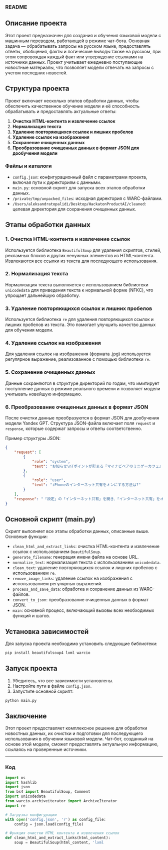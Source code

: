 ### README

## Описание проекта

Этот проект предназначен для создания и обучения языковой модели с машинным переводом, работающей в режиме чат-бота. Основная задача — обрабатывать запросы на русском языке, предоставлять ответы, обобщения, факты и логические выводы также на русском, при этом сопровождая каждый факт или утверждение ссылками на источники данных. Проект учитывает ежедневно поступающие новостные материалы, что позволяет модели отвечать на запросы с учетом последних новостей.

## Структура проекта

Проект включает несколько этапов обработки данных, чтобы обеспечить качественное обучение модели и её способность обрабатывать и предоставлять актуальные ответы:

1. **Очистка HTML-контента и извлечение ссылок**
2. **Нормализация текста**
3. **Удаление повторяющихся ссылок и лишних пробелов**
4. **Удаление ссылок на изображения**
5. **Сохранение очищенных данных**
6. **Преобразование очищенных данных в формат JSON для дообучения модели**

### Файлы и каталоги

- `config.json`: конфигурационный файл с параметрами проекта, включая пути к директориям с данными.
- `main.py`: основной скрипт для запуска всех этапов обработки данных.
- `/private/tmp/unpacked_files`: исходная директория с WARC-файлами.
- `/Users/aleksandratopalidi/Desktop/HackatonProductAI/cleaned`: целевая директория для сохранения очищенных данных.

## Этапы обработки данных

### 1. Очистка HTML-контента и извлечение ссылок

Используется библиотека `BeautifulSoup` для удаления скриптов, стилей, рекламных блоков и других ненужных элементов из HTML-контента. Извлекаются все ссылки из текста для последующего использования.

### 2. Нормализация текста

Нормализация текста выполняется с использованием библиотеки `unicodedata` для приведения текста к нормальной форме (NFKC), что упрощает дальнейшую обработку.

### 3. Удаление повторяющихся ссылок и лишних пробелов

Используется библиотека `re` для удаления повторяющихся ссылок и лишних пробелов из текста. Это помогает улучшить качество данных для обучения модели.

### 4. Удаление ссылок на изображения

Для удаления ссылок на изображения (формата .jpg) используется регулярное выражение, реализованное с помощью библиотеки `re`.

### 5. Сохранение очищенных данных

Данные сохраняются в структуре директорий по годам, что имитирует поступление данных в режиме реального времени и позволяет модели учитывать новейшую информацию.

### 6. Преобразование очищенных данных в формат JSON

После очистки данные преобразуются в формат JSON для дообучения модели Yandex GPT. Структура JSON-файла включает поля `request` и `response`, которые содержат запросы и ответы соответственно.

Пример структуры JSON:

```json
{
    "request": [
        {
            "role": "system",
            "text": "お知らせ\nTポイントが貯まる『マイナビベアのミニゲーカフェ』開始..."
        },
        {
            "role": "user",
            "text": "iPhoneのインターネット共有をオンにする方法は?"
        }
    ],
    "response": "「設定」の「インターネット共有」を開き、「インターネット共有」をオンにします。出典: [\"https://news.mynavi.jp/article/iphone_kihon-362/\"]"
}
```

## Основной скрипт (main.py)

Скрипт выполняет все этапы обработки данных, описанные выше. Основные функции:

- `clean_html_and_extract_links`: очистка HTML-контента и извлечение ссылок с использованием `BeautifulSoup`.
- `generate_filename`: генерация имени файла на основе URL.
- `normalize_text`: нормализация текста с использованием `unicodedata`.
- `clean_text`: удаление повторяющихся ссылок и лишних пробелов с использованием `re`.
- `remove_image_links`: удаление ссылок на изображения с использованием регулярных выражений.
- `process_and_save_data`: обработка и сохранение данных из WARC-файлов.
- `convert_to_json`: преобразование очищенных данных в формат JSON.
- `main`: основной процесс, включающий вызовы всех необходимых функций и шагов.

## Установка зависимостей

Для запуска проекта необходимо установить следующие библиотеки:

```bash
pip install beautifulsoup4 lxml warcio
```

## Запуск проекта

1. Убедитесь, что все зависимости установлены.
2. Настройте пути в файле `config.json`.
3. Запустите основной скрипт:

```bash
python main.py
```

## Заключение

Этот проект предоставляет комплексное решение для обработки новостных данных, их очистки и подготовки для последующего использования в обучении языковой модели. Чат-бот, созданный на основе этой модели, сможет предоставлять актуальную информацию, ссылаясь на проверенные источники.

---

### Код

```python
import os
import hashlib
import json
from bs4 import BeautifulSoup, Comment
import unicodedata
from warcio.archiveiterator import ArchiveIterator
import re

# Загрузка конфигурации
with open('config.json', 'r') as config_file:
    config = json.load(config_file)

# Функция очистки HTML контента и извлечения ссылок
def clean_html_and_extract_links(html_content):
    soup = BeautifulSoup(html_content, 'lxml
